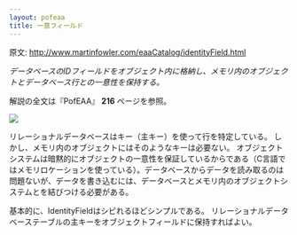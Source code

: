 ```yaml
---
layout: pofeaa
title: 一意フィールド
---
```


原文: http://www.martinfowler.com/eaaCatalog/identityField.html

*データベースのIDフィールドをオブジェクト内に格納し、メモリ内のオブジェクトとデータベース行との一意性を保持する。*

解説の全文は『PofEAA』 **216** ページを参照。

![](http://www.martinfowler.com/eaaCatalog/idFieldSketch.gif)

リレーショナルデータベースはキー（主キー）を使って行を特定している。
しかし、メモリ内のオブジェクトにはそのようなキーは必要ない。
オブジェクトシステムは暗黙的にオブジェクトの一意性を保証しているからである（C言語ではメモリロケーションを使っている）。データベースからデータを読み取るのは問題ないが、データを書き込むには、データベースとメモリ内のオブジェクトシステムとを結びつける必要がある。

基本的に、IdentityFieldはシビれるほどシンプルである。
リレーショナルデータベーステーブルの主キーをオブジェクトフィールドに保持すればよい。
